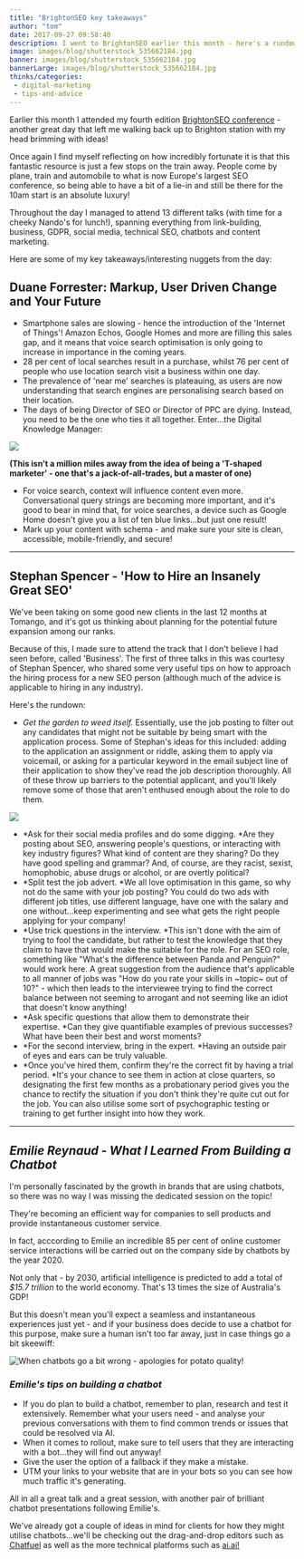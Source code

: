 ```yaml
---
title: "BrightonSEO key takeaways"
author: "tom"
date: 2017-09-27 09:58:40
description: I went to BrightonSEO earlier this month - here's a rundown of some of my favourite presentations!
image: images/blog/shutterstock_535662184.jpg
banner: images/blog/shutterstock_535662184.jpg
bannerLarge: images/blog/shutterstock_535662184.jpg
thinks/categories: 
 - digital-marketing
 - tips-and-advice
---
```


Earlier this month I attended my fourth edition [BrightonSEO conference](http://www.brightonseo.com) - another great day that left me walking back up to Brighton station with my head brimming with ideas!

Once again I find myself reflecting on how incredibly fortunate it is that this fantastic resource is just a few stops on the train away. People come by plane, train and automobile to what is now Europe's largest SEO conference, so being able to have a bit of a lie-in and still be there for the 10am start is an absolute luxury!

Throughout the day I managed to attend 13 different talks (with time for a cheeky Nando's for lunch!), spanning everything from link-building, business, GDPR, social media, technical SEO, chatbots and content marketing.

Here are some of my key takeaways/interesting nuggets from the day:

## Duane Forrester: Markup, User Driven Change and Your Future


- Smartphone sales are slowing - hence the introduction of the 'Internet of Things'! Amazon Echos, Google Homes and more are filling this sales gap, and it means that voice search optimisation is only going to increase in importance in the coming years.
- 28 per cent of local searches result in a purchase, whilst 76 per cent of people who use location search visit a business within one day.
- The prevalence of 'near me' searches is plateauing, as users are now understanding that search engines are personalising search based on their location.
- The days of being Director of SEO or Director of PPC are dying. Instead, you need to be the one who ties it all together. Enter...the Digital Knowledge Manager:


![](images/blog/Duane-Forrester-Brighton-SEO-Digital-Knowledge-Manager-Slide-e1506073159241-1024x768.jpg)

__(This isn't a million miles away from the idea of being a 'T-shaped marketer' - one that's a jack-of-all-trades, but a master of one)__

- For voice search, context will influence content even more. Conversational query strings are becoming more important, and it's good to bear in mind that, for voice searches, a device such as Google Home doesn't give you a list of ten blue links...but just one result!
- Mark up your content with schema - and make sure your site is clean, accessible, mobile-friendly, and secure!

---

## Stephan Spencer - 'How to Hire an Insanely Great SEO'

We've been taking on some good new clients in the last 12 months at Tomango, and it's got us thinking about planning for the potential future expansion among our ranks.

Because of this, I made sure to attend the track that I don't believe I had seen before, called 'Business'. The first of three talks in this was courtesy of Stephan Spencer, who shared some very useful tips on how to approach the hiring process for a new SEO person (although much of the advice is applicable to hiring in any industry).

Here's the rundown:

- *Get the garden to weed itself.* Essentially, use the job posting to filter out any candidates that might not be suitable by being smart with the application process. Some of Stephan's ideas for this included: adding to the application an assignment or riddle, asking them to apply via voicemail, or asking for a particular keyword in the email subject line of their application to show they've read the job description thoroughly. All of these throw up barriers to the potential applicant, and you'll likely remove some of those that aren't enthused enough about the role to do them.


![](images/blog/DJwrUMRU8AATktU-1024x512.jpg)

- *Ask for their social media profiles and do some digging. *Are they posting about SEO, answering people's questions, or interacting with key industry figures? What kind of content are they sharing? Do they have good spelling and grammar? And, of course, are they racist, sexist, homophobic, abuse drugs or alcohol, or are overtly political?
- *Split test the job advert. *We all love optimisation in this game, so why not do the same with your job posting? You could do two ads with different job titles, use different language, have one with the salary and one without...keep experimenting and see what gets the right people applying for your company!
- *Use trick questions in the interview. *This isn't done with the aim of trying to fool the candidate, but rather to test the knowledge that they claim to have that would make the suitable for the role. For an SEO role, something like "What's the difference between Panda and Penguin?" would work here. A great suggestion from the audience that's applicable to all manner of jobs was "How do you rate your skills in ~topic~ out of 10?" - which then leads to the interviewee trying to find the correct balance between not seeming to arrogant and not seeming like an idiot that doesn't know anything!
- *Ask specific questions that allow them to demonstrate their expertise. *Can they give quantifiable examples of previous successes? What have been their best and worst moments?
- *For the second interview, bring in the expert. *Having an outside pair of eyes and ears can be truly valuable.
- *Once you've hired them, confirm they're the correct fit by having a trial period. *It's your chance to see them in action at close quarters, so designating the first few months as a probationary period gives you the chance to rectify the situation if you don't think they're quite cut out for the job. You can also utilise some sort of psychographic testing or training to get further insight into how they work.



---


## *Emilie Reynaud - What I Learned From Building a Chatbot*

I'm personally fascinated by the growth in brands that are using chatbots, so there was no way I was missing the dedicated session on the topic!

They're becoming an efficient way for companies to sell products and provide instantaneous customer service.

In fact, acccording to Emilie an incredible 85 per cent of online customer service interactions will be carried out on the company side by chatbots by the year 2020.

Not only that - by 2030, artificial intelligence is predicted to add a total of *$15.7 trillion* to the world economy. That's 13 times the size of Australia's GDP!

But this doesn't mean you'll expect a seamless and instantaneous experiences just yet - and if your business does decide to use a chatbot for this purpose, make sure a human isn't too far away, just in case things go a bit skeewiff:

![](images/blog/20170915_152109-e1506503985511-768x1024.jpg "When chatbots go a bit wrong - apologies for potato quality!")

### *Emilie's tips on building a chatbot*


- If you do plan to build a chatbot, remember to plan, research and test it extensively. Remember what your users need - and analyse your previous conversations with them to find common trends or issues that could be resolved via AI.
- When it comes to rollout, make sure to tell users that they are interacting with a bot...they will find out anyway!
- Give the user the option of a fallback if they make a mistake.
- UTM your links to your website that are in your bots so you can see how much traffic it's generating.


All in all a great talk and a great session, with another pair of brilliant chatbot presentations following Emilie's.

We've already got a couple of ideas in mind for clients for how they might utilise chatbots...we'll be checking out the drag-and-drop editors such as [Chatfuel](http://www.chatfuel.com) as well as the more technical platforms such as [ai.ai!](http://www.ai.ai)


